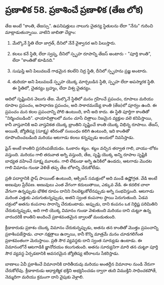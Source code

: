 # ప్రణాళిక 58. ప్రకాశించే ప్రణాళిక (తేజ లోక)

తేజ అంటే "కాంతి, తేజస్సు". ఉపనిషత్తులు నాలుగు చైతన్య స్థితులను లేదా "నేను" గురించి మాట్లాడుతున్నాయి. వాటిని జాబితా చేద్దాం:

1. మేల్కొనే స్థితి లేదా జాగ్రత్, దీనిలో నేనే వైశ్వానర అని పిలుస్తారు.

2. కలలు కనే స్థితి, లేదా స్వప్న, దీనిలో స్పృహ రూపాన్ని తేజస్ అంటారు - "పూర్తి కాంతి", లేదా "కాంతితో కూడినది."

3. సుషుప్తి అని పిలువబడే గాఢమైన కలలేని నిద్ర స్థితి, దీనిలో స్పృహను ప్రజ్ఞ అంటారు.

4. తురియా అని పిలువబడే స్పృహ యొక్క మార్చబడిన స్థితి, స్పృహ లేదా అపస్మారక స్థితి. ఈ స్థితిలో, చైతన్యం బ్రహ్మం, లేదా విశ్వ చైతన్యం.

ఆదిలో సృష్టించిన వెలుగు తేజ. మేల్కొనే స్థితిలో మనం గ్రహించే ప్రపంచం, రూపాలు మరియు రూపాల ప్రపంచం, అసాధారణ ప్రపంచం, అది సాకారమయ్యే కాంతి (తేజ)లో పూర్వం ఉంది. ఈ ప్రపంచం మన కలల ప్రపంచాన్ని పోలి ఉంటుంది, కానీ అది కాదు. ఈ స్థితి పూర్తిగా కాంతితో "నిర్మించబడింది". ఛాయాచిత్రాలలో మనం చూసే చిత్రాలు నిజమైన వ్యక్తుల వలె కనిపిస్తాయి, కానీ వాస్తవానికి అవి వాస్తవికత యొక్క భ్రాంతిని సృష్టించే కాంతి యొక్క విభిన్న రూపాలు. తేజస్, అయితే, జ్యోతిష్య (సూక్ష్మ) శరీరంతో సంబంధం కలిగి ఉంటుంది, ఇది కాంతితో రూపొందించబడింది మరియు ఆటగాడు కలలు కన్నప్పుడు అందులో నివసిస్తాడు.

షైన్ అంటే కాంతిని ప్రసరింపజేయడం. ఓంకారం శబ్దం. శబ్దం వచ్చిన తర్వాత గాలి, వాయు-లోకం వస్తుంది. మరియు గాలి తరువాత అగ్ని వస్తుంది, తేజ, సృష్టి యొక్క అన్ని రూపాల సృష్టికి బాధ్యత వహించే సూక్ష్మ మూలకం. గాలి లేకుండా అగ్ని ఉనికిలో ఉండదు, ఆటగాడు మొదట గాలి విమానం గుండా వెళితే తప్ప తేజ లోకాన్ని చేరుకోలేడు.

ప్రతి పదార్థానికి ఫ్లాష్ పాయింట్ ఉంటుంది, ఆక్సిజన్ సమక్షంలో అది మండే ఉష్ణోగ్రత. వేడి అంటే అణువుల ప్రేరేపణ. అణువులు ఎంత వేగంగా కదులుతాయి, ఎక్కువ వేడి. ఈ కదలిక చాలా వేగంగా ఉన్నప్పుడు భౌతిక రూపం దానిని నిలబెట్టుకోలేనప్పుడు అగ్ని సంభవిస్తుంది. ఆటగాడు మరింత ఎత్తుకు ఎదుగుతున్నప్పుడు, అతని స్వంత కంపనాల స్థాయి పెరుగుతుంది. ఏడవ చక్రంలో అతను కంపనాల సారాన్ని చేరుకుంటాడు. అప్పుడు, దాని కంపనం ఒక నిర్దిష్ట పరిమితిని చేరుకున్నప్పుడు, అది గాలి యొక్క విమానం గుండా వెళుతుంది మరియు దాని చుట్టూ ఉన్న వారందరికీ కాంతిని అందించే ప్రకాశవంతమైన జ్వాలతో మండుతుంది.

క్రీడాకారుడు ప్రకాశం యొక్క విమానం చేరుకున్నప్పుడు, అతను తన కాంతితో మొత్తం ప్రపంచాన్ని ప్రకాశింపజేస్తాడు. చాలా నక్షత్రాలు ఉన్నాయి, కానీ కొన్ని మాత్రమే మనం చూడగలిగేంత ప్రకాశవంతంగా మెరుస్తాయి. ప్రతి సౌర వ్యవస్థకు దాని స్వంత సూర్యుడు ఉంటాడు. ఈ విమానంలోనే ఆటగాడికి జ్ఞానోదయం కలుగుతుంది. అతను సూర్యునిగా మారి తన చుట్టూ పూర్తి సౌర వ్యవస్థ ఏర్పడటానికి అవసరమైన జ్యోతిష్య శరీరాలను సేకరిస్తాడు.

బాణాలు ఏవీ ప్రకాశించే విమానానికి దారితీయవు మరియు అంతర్లీన విమానాల నుండి నేరుగా చేరుకోలేవు. క్రీడాకారుడు ఆధ్యాత్మిక భక్తిని అభ్యసించడం ద్వారా తుది విముక్తిని సాధించకపోతే, నెమ్మదిగా మరియు క్రమంగా దాని వైపుకు వెళ్లాలి.
